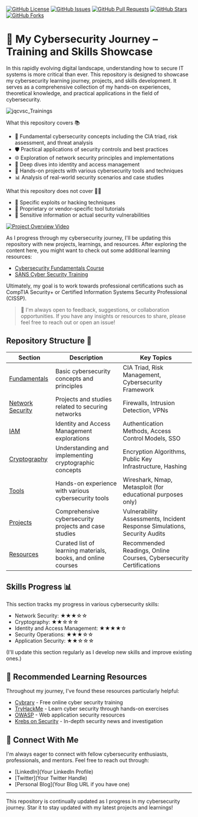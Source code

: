 [![GitHub License](https://img.shields.io/github/license/yourusername/your-repo-name)](https://github.com/yourusername/your-repo-name/blob/main/LICENSE)
[![GitHub Issues](https://img.shields.io/github/issues/yourusername/your-repo-name)](https://github.com/yourusername/your-repo-name/issues)
[![GitHub Pull Requests](https://img.shields.io/github/issues-pr/yourusername/your-repo-name)](https://github.com/yourusername/your-repo-name/pulls)
[![GitHub Stars](https://img.shields.io/github/stars/yourusername/your-repo-name)](https://github.com/yourusername/your-repo-name/stargazers)
[![GitHub Forks](https://img.shields.io/github/forks/yourusername/your-repo-name)](https://github.com/yourusername/your-repo-name/network/members)

# 🚀 My Cybersecurity Journey – Training and Skills Showcase

In this rapidly evolving digital landscape, understanding how to secure IT systems is more critical than ever. This repository is designed to showcase my cybersecurity learning journey, projects, and skills development. It serves as a comprehensive collection of my hands-on experiences, theoretical knowledge, and practical applications in the field of cybersecurity.

![jqcvsc_Trainings](https://github.com/user-attachments/assets/47c9663f-39b9-4692-a7fd-50d5dc80f937)


What this repository covers 📚

- 🔐 Fundamental cybersecurity concepts including the CIA triad, risk assessment, and threat analysis
- 🛡️ Practical applications of security controls and best practices
- 🌐 Exploration of network security principles and implementations
- 🔑 Deep dives into identity and access management
- 🔧 Hands-on projects with various cybersecurity tools and techniques
- 📊 Analysis of real-world security scenarios and case studies

What this repository does not cover 🙅‍♂️

- 🚫 Specific exploits or hacking techniques
- 🚫 Proprietary or vendor-specific tool tutorials
- 🚫 Sensitive information or actual security vulnerabilities

[![Project Overview Video](images/video_placeholder.png)](https://youtu.be/your-video-id)

As I progress through my cybersecurity journey, I'll be updating this repository with new projects, learnings, and resources. After exploring the content here, you might want to check out some additional learning resources:

- [Cybersecurity Fundamentals Course](https://www.coursera.org/specializations/intro-cyber-security)
- [SANS Cyber Security Training](https://www.sans.org/cyber-security-courses/)

Ultimately, my goal is to work towards professional certifications such as CompTIA Security+ or Certified Information Systems Security Professional (CISSP).

> 💁 I'm always open to feedback, suggestions, or collaboration opportunities. If you have any insights or resources to share, please feel free to reach out or open an issue!

## Repository Structure 📁

| **Section**                   | **Description**                                                          | **Key Topics**                                                           |
|-------------------------------|---------------------------------------------------------------------------|---------------------------------------------------------------------------|
| [Fundamentals](./fundamentals)| Basic cybersecurity concepts and principles                               | CIA Triad, Risk Management, Cybersecurity Framework                      |
| [Network Security](./network) | Projects and studies related to securing networks                         | Firewalls, Intrusion Detection, VPNs                                     |
| [IAM](./iam)                  | Identity and Access Management explorations                               | Authentication Methods, Access Control Models, SSO                       |
| [Cryptography](./crypto)      | Understanding and implementing cryptographic concepts                     | Encryption Algorithms, Public Key Infrastructure, Hashing                |
| [Tools](./tools)              | Hands-on experience with various cybersecurity tools                      | Wireshark, Nmap, Metasploit (for educational purposes only)              |
| [Projects](./projects)        | Comprehensive cybersecurity projects and case studies                     | Vulnerability Assessments, Incident Response Simulations, Security Audits |
| [Resources](./resources)      | Curated list of learning materials, books, and online courses             | Recommended Readings, Online Courses, Cybersecurity Certifications       |

## Skills Progress 📊

This section tracks my progress in various cybersecurity skills:

- Network Security: ★★★☆☆
- Cryptography: ★★☆☆☆
- Identity and Access Management: ★★★★☆
- Security Operations: ★★★☆☆
- Application Security: ★★☆☆☆

(I'll update this section regularly as I develop new skills and improve existing ones.)

## 🎒 Recommended Learning Resources

Throughout my journey, I've found these resources particularly helpful:

- [Cybrary](https://www.cybrary.it/) - Free online cyber security training
- [TryHackMe](https://tryhackme.com/) - Learn cyber security through hands-on exercises
- [OWASP](https://owasp.org/) - Web application security resources
- [Krebs on Security](https://krebsonsecurity.com/) - In-depth security news and investigation

## 🤝 Connect With Me

I'm always eager to connect with fellow cybersecurity enthusiasts, professionals, and mentors. Feel free to reach out through:

- [LinkedIn](Your LinkedIn Profile)
- [Twitter](Your Twitter Handle)
- [Personal Blog](Your Blog URL if you have one)

---

This repository is continually updated as I progress in my cybersecurity journey. Star it to stay updated with my latest projects and learnings!
